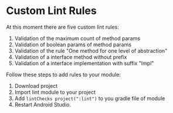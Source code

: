# Custom Lint Rules
At this moment there are five custom lint rules:
1. Validation of the maximum count of method params
2. Validation of boolean params of method params
3. Validation of the rule "One method for one level of abstraction"
4. Validation of a interface method without prefix
5. Validation of a interface implementation with suffix "Impl" 

Follow these steps to add rules to your module:
1. Download project
2. Import lint module to your project
3. Add `lintChecks project(":lint")` to you gradle file of module
4. Restart Android Studio.
